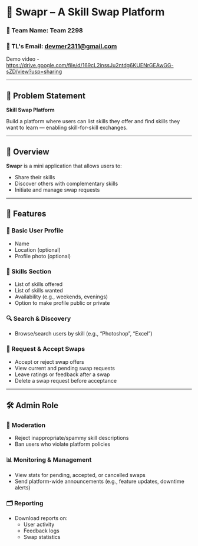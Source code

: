 # 🔁 Swapr – A Skill Swap Platform

### 👥 Team Name: Team 2298 
### 📧 TL's Email: devmer2311@gmail.com

Demo video - https://drive.google.com/file/d/169cL2inssJu2ntdg6KUENrGEAwGG-sZD/view?usp=sharing

---

## 🧩 Problem Statement
**Skill Swap Platform**

Build a platform where users can list skills they offer and find skills they want to learn — enabling skill-for-skill exchanges.

---

## 📝 Overview
**Swapr** is a mini application that allows users to:
- Share their skills
- Discover others with complementary skills
- Initiate and manage swap requests

---

## 🚀 Features

### 👤 Basic User Profile
- Name
- Location (optional)
- Profile photo (optional)

### 🧠 Skills Section
- List of skills offered
- List of skills wanted
- Availability (e.g., weekends, evenings)
- Option to make profile public or private

### 🔍 Search & Discovery
- Browse/search users by skill (e.g., “Photoshop”, “Excel”)

### 🔄 Request & Accept Swaps
- Accept or reject swap offers
- View current and pending swap requests
- Leave ratings or feedback after a swap
- Delete a swap request before acceptance

---

## 🛠️ Admin Role

### 🧹 Moderation
- Reject inappropriate/spammy skill descriptions
- Ban users who violate platform policies

### 📊 Monitoring & Management
- View stats for pending, accepted, or cancelled swaps
- Send platform-wide announcements (e.g., feature updates, downtime alerts)

### 🗂️ Reporting
- Download reports on:
  - User activity
  - Feedback logs
  - Swap statistics
